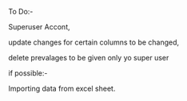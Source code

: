 To Do:-


Superuser Accont,

update changes for certain columns to be changed,

delete prevalages to be given only yo super user


if possible:-

Importing data from excel sheet.
